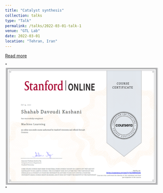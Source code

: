 ```yaml
---
title: "Catalyst synthesis"
collection: talks
type: "Talk"
permalink: /talks/2022-03-01-talk-1
venue: "GTL Lab"
date: 2022-03-01
location: "Tehran, Iran"
---
```


<a href="https://shahabdavoudi.github.io/talks/2022-03-01-talk-1" rel="permalink">Read more</a>
 
 " <br/><img src='/images/Mlcerf.png'>"
